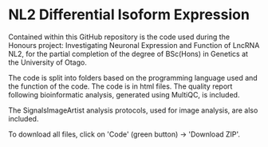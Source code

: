 # NL2 Differential Isoform Expression 

Contained within this GitHub repository is the code used during the Honours project: Investigating Neuronal Expression and Function of LncRNA NL2, for the partial completion of the degree of BSc(Hons) in Genetics at the University of Otago. 

The code is split into folders based on the programming language used and the function of the code. The code is in html files. The quality report following bioinformatic analysis, generated using MultiQC, is included.

The SignalsImageArtist analysis protocols, used for image analysis, are also included.

To download all files, click on 'Code' (green button) -> 'Download ZIP'.



